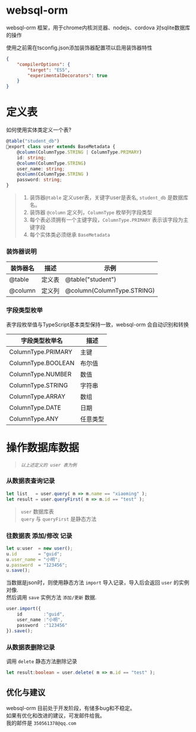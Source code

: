# websql-orm

websql-orm 框架，用于chrome内核浏览器、nodejs、cordova 对sqlite数据库的操作

使用之前需在tsconfig.json添加装饰器配置项以启用装饰器特性

``` json
{
    "compilerOptions": {
        "target": "ES5",
        "experimentalDecorators": true
    }
}
```

# 定义表
如何使用实体类定义一个表?
``` typescript
@table("student_db")
export class user extends BaseMetadata {
    @column(ColumnType.STRING | ColumnType.PRIMARY)
    id: string;
    @column(ColumnType.STRING)
    user_name: string;
    @column(ColumnType.STRING ) 
    password: string;
}
```
> 1) 装饰器`@table` 定义user表，关键字user是表名, `student_db` 是数据库名。  
> 2) 装饰器 `@column` 定义列，`ColumnType` 枚举列字段类型  
> 3) 每个表必须拥有一个主键字段，`ColumnType.PRIMARY` 表示该字段为主键字段  
> 4) 每个实体类必须继承 `BaseMetadata`

### 装饰器说明

| 装饰器名         | 描述                      | 示例                                      |
|-----------------|--------------------------|------------------------------------------|
| @table          | 定义表                    |  @table("student")                       |
| @column         | 定义列                    |  @column(ColumnType.STRING)              |

### 字段类型枚举

表字段枚举值与TypeScript基本类型保持一致，websql-orm 会自动识别和转换

| 字段类型枚举名             | 描述                         | 
|-------------------------|-----------------------------|
| ColumnType.PRIMARY      | 主键                         |
| ColumnType.BOOLEAN      | 布尔值                       | 
| ColumnType.NUMBER       | 数值                         |
| ColumnType.STRING       | 字符串                       | 
| ColumnType.ARRAY        | 数组                         |
| ColumnType.DATE         | 日期                         | 
| ColumnType.ANY          | 任意类型                      | 

# 操作数据库数据 
> *`以上述定义的 user 表为例`*

### 从数据表查询记录

``` typescript
let list   = user.query( m => m.name == "xiaoming" );
let result = user.queryFirst( m => m.id == "test" );
```
> `user` 数据库表  
> `query` 与 `queryFirst` 是静态方法

### 往数据表 添加/修改 记录

``` typescript
let u:user  = new user();
u.id        = "guid";
u.user_name = "小明";
u.password  = "123456";
u.save();
```

当数据是json时，则使用静态方法 `import` 导入记录，导入后会返回 `user` 的实例对像.  
然后调用 `save` 实例方法 `添加/更新` 数据.

``` typescript
user.import({
    id        :"guid",
    user_name :"小明",
    password  :"123456"
}).save();
```

### 从数据表删除记录
调用 `delete` 静态方法删除记录
``` typescript
let result:boolean = user.delete( m => m.id == "test" ); 
```

## 优化与建议
websql-orm 目前处于开发阶段，有储多bug和不稳定。  
如果有优化和改进的建议，可发邮件给我。  
我的邮件是 `350561378@qq.com`